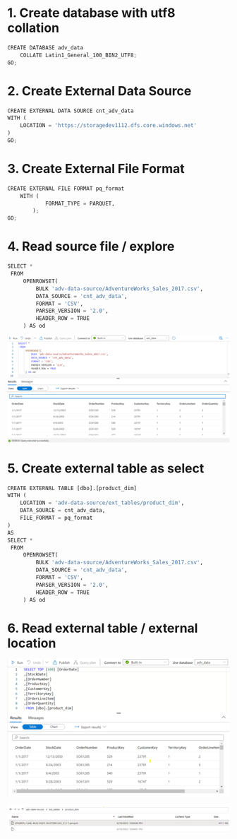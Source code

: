 # 1. Create database with utf8 collation


```python
CREATE DATABASE adv_data
    COLLATE Latin1_General_100_BIN2_UTF8;
GO;
```

# 2. Create External Data Source


```python
CREATE EXTERNAL DATA SOURCE cnt_adv_data
WITH (
    LOCATION = 'https://storagedev1112.dfs.core.windows.net'
)
GO;
```

# 3. Create External File Format


```python
CREATE EXTERNAL FILE FORMAT pq_format
    WITH (
            FORMAT_TYPE = PARQUET,
        );
GO;
```

# 4. Read source file / explore


```python
SELECT *
 FROM
     OPENROWSET(
         BULK 'adv-data-source/AdventureWorks_Sales_2017.csv',
         DATA_SOURCE = 'cnt_adv_data',
         FORMAT = 'CSV',
         PARSER_VERSION = '2.0',
         HEADER_ROW = TRUE
     ) AS od
```

![result](https://github.com/Piyush16-98/raw_files/blob/main/screenshots/synapse/cetas/read_source_Screenshot%202023-08-19%20214714.png?raw=true)

# 5. Create external table as select


```python
CREATE EXTERNAL TABLE [dbo].[product_dim]
WITH (
    LOCATION = 'adv-data-source/ext_tables/product_dim',
    DATA_SOURCE = cnt_adv_data,
    FILE_FORMAT = pq_format
)
AS
SELECT *
 FROM
     OPENROWSET(
         BULK 'adv-data-source/AdventureWorks_Sales_2017.csv',
         DATA_SOURCE = 'cnt_adv_data',
         FORMAT = 'CSV',
         PARSER_VERSION = '2.0',
         HEADER_ROW = TRUE
     ) AS od

```

# 6. Read external table / external location

![result](https://github.com/Piyush16-98/raw_files/blob/main/screenshots/synapse/cetas/read_external_tb_Screenshot%202023-08-19%20220537.png?raw=true)

![result](https://github.com/Piyush16-98/raw_files/blob/main/screenshots/synapse/cetas/ext_table_location_Screenshot%202023-08-19%20220622.png?raw=true)
